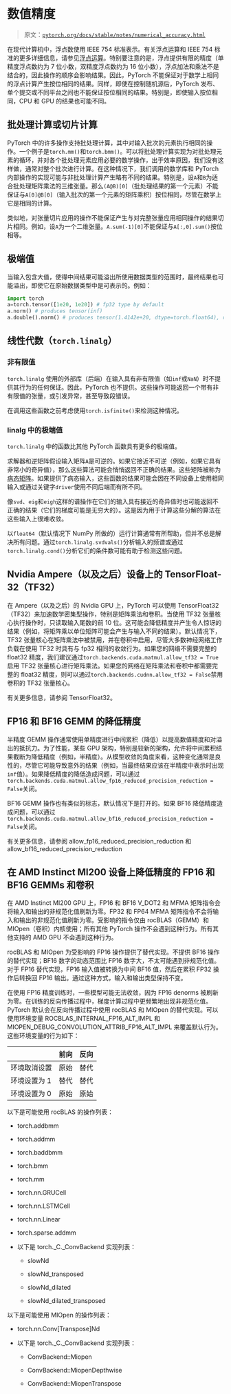 # 数值精度

> 原文：[`pytorch.org/docs/stable/notes/numerical_accuracy.html`](https://pytorch.org/docs/stable/notes/numerical_accuracy.html)

在现代计算机中，浮点数使用 IEEE 754 标准表示。有关浮点运算和 IEEE 754 标准的更多详细信息，请参见[浮点运算](https://en.wikipedia.org/wiki/Floating-point_arithmetic)。特别要注意的是，浮点提供有限的精度（单精度浮点数约为 7 位小数，双精度浮点数约为 16 位小数），浮点加法和乘法不是结合的，因此操作的顺序会影响结果。因此，PyTorch 不能保证对于数学上相同的浮点计算产生按位相同的结果。同样，即使在控制随机源后，PyTorch 发布、单个提交或不同平台之间也不能保证按位相同的结果。特别是，即使输入按位相同，CPU 和 GPU 的结果也可能不同。

## 批处理计算或切片计算[](#batched-computations-or-slice-computations "跳转到此标题")

PyTorch 中的许多操作支持批处理计算，其中对输入批次的元素执行相同的操作。一个例子是`torch.mm()`和`torch.bmm()`。可以将批处理计算实现为对批处理元素的循环，并对各个批处理元素应用必要的数学操作，出于效率原因，我们没有这样做，通常对整个批次进行计算。在这种情况下，我们调用的数学库和 PyTorch 内部操作的实现可能与非批处理计算产生略有不同的结果。特别是，设`A`和`B`为适合批处理矩阵乘法的三维张量。那么`(A@B)[0]`（批处理结果的第一个元素）不能保证与`A[0]@B[0]`（输入批次的第一个元素的矩阵乘积）按位相同，尽管在数学上它是相同的计算。

类似地，对张量切片应用的操作不能保证产生与对完整张量应用相同操作的结果切片相同。例如，设`A`为一个二维张量。`A.sum(-1)[0]`不能保证与`A[:,0].sum()`按位相等。

## 极端值

当输入包含大值，使得中间结果可能溢出所使用数据类型的范围时，最终结果也可能溢出，即使它在原始数据类型中是可表示的。例如：

```py
import torch
a=torch.tensor([1e20, 1e20]) # fp32 type by default
a.norm() # produces tensor(inf)
a.double().norm() # produces tensor(1.4142e+20, dtype=torch.float64), representable in fp32 
```

## 线性代数（`torch.linalg`）[](#linear-algebra-torch-linalg "跳转到此标题")

### 非有限值

`torch.linalg` 使用的外部库（后端）在输入具有非有限值（如`inf`或`NaN`）时不提供其行为的任何保证。因此，PyTorch 也不提供。这些操作可能返回一个带有非有限值的张量，或引发异常，甚至导致段错误。

在调用这些函数之前考虑使用`torch.isfinite()`来检测这种情况。

### linalg 中的极端值

`torch.linalg` 中的函数比其他 PyTorch 函数具有更多的极端值。

求解器和逆矩阵假设输入矩阵`A`是可逆的。如果它接近不可逆（例如，如果它具有非常小的奇异值），那么这些算法可能会悄悄返回不正确的结果。这些矩阵被称为[病态矩阵](https://nhigham.com/2020/03/19/what-is-a-condition-number/)。如果提供了病态输入，这些函数的结果可能会因在不同设备上使用相同输入或通过关键字`driver`使用不同后端而有所不同。

像`svd`、`eig`和`eigh`这样的谱操作在它们的输入具有接近的奇异值时也可能返回不正确的结果（它们的梯度可能是无穷大的）。这是因为用于计算这些分解的算法在这些输入上很难收敛。

以`float64`（默认情况下 NumPy 所做的）运行计算通常有所帮助，但并不总是解决所有问题。通过`torch.linalg.svdvals()`分析输入的频谱或通过`torch.linalg.cond()`分析它们的条件数可能有助于检测这些问题。

## Nvidia Ampere（以及之后）设备上的 TensorFloat-32（TF32）[](#tensorfloat-32-tf32-on-nvidia-ampere-and-later-devices "跳转到此标题的永久链接")

在 Ampere（以及之后）的 Nvidia GPU 上，PyTorch 可以使用 TensorFloat32（TF32）来加速数学密集型操作，特别是矩阵乘法和卷积。当使用 TF32 张量核心执行操作时，只读取输入尾数的前 10 位。这可能会降低精度并产生令人惊讶的结果（例如，将矩阵乘以单位矩阵可能会产生与输入不同的结果）。默认情况下，TF32 张量核心在矩阵乘法中被禁用，并在卷积中启用，尽管大多数神经网络工作负载在使用 TF32 时具有与 fp32 相同的收敛行为。如果您的网络不需要完整的 float32 精度，我们建议通过`torch.backends.cuda.matmul.allow_tf32 = True`启用 TF32 张量核心进行矩阵乘法。如果您的网络在矩阵乘法和卷积中都需要完整的 float32 精度，则可以通过`torch.backends.cudnn.allow_tf32 = False`禁用卷积的 TF32 张量核心。

有关更多信息，请参阅 TensorFloat32。

## FP16 和 BF16 GEMM 的降低精度[](#reduced-precision-reduction-for-fp16-and-bf16-gemms "跳转到此标题的永久链接")

半精度 GEMM 操作通常使用单精度进行中间累积（降低）以提高数值精度和对溢出的抵抗力。为了性能，某些 GPU 架构，特别是较新的架构，允许将中间累积结果截断为降低精度（例如，半精度）。从模型收敛的角度来看，这种变化通常是良性的，尽管它可能导致意外的结果（例如，当最终结果应该在半精度中表示时出现`inf`值）。如果降低精度的降低造成问题，可以通过`torch.backends.cuda.matmul.allow_fp16_reduced_precision_reduction = False`关闭。

BF16 GEMM 操作也有类似的标志，默认情况下是打开的。如果 BF16 降低精度造成问题，可以通过`torch.backends.cuda.matmul.allow_bf16_reduced_precision_reduction = False`关闭。

有关更多信息，请参阅 allow_fp16_reduced_precision_reduction 和 allow_bf16_reduced_precision_reduction

## 在 AMD Instinct MI200 设备上降低精度的 FP16 和 BF16 GEMMs 和卷积[](#reduced-precision-fp16-and-bf16-gemms-and-convolutions-on-amd-instinct-mi200-devices "跳转到此标题的永久链接")

在 AMD Instinct MI200 GPU 上，FP16 和 BF16 V_DOT2 和 MFMA 矩阵指令会将输入和输出的非规范化值刷新为零。FP32 和 FP64 MFMA 矩阵指令不会将输入和输出的非规范化值刷新为零。受影响的指令仅由 rocBLAS（GEMM）和 MIOpen（卷积）内核使用；所有其他 PyTorch 操作不会遇到这种行为。所有其他支持的 AMD GPU 不会遇到这种行为。

rocBLAS 和 MIOpen 为受影响的 FP16 操作提供了替代实现。不提供 BF16 操作的替代实现；BF16 数字的动态范围比 FP16 数字大，不太可能遇到非规范化值。对于 FP16 替代实现，FP16 输入值被转换为中间 BF16 值，然后在累积 FP32 操作后转换回 FP16 输出。通过这种方式，输入和输出类型保持不变。

在使用 FP16 精度训练时，一些模型可能无法收敛，因为 FP16 denorms 被刷新为零。在训练的反向传播过程中，梯度计算过程中更频繁地出现非规范化值。PyTorch 默认会在反向传播过程中使用 rocBLAS 和 MIOpen 的替代实现。可以使用环境变量 ROCBLAS_INTERNAL_FP16_ALT_IMPL 和 MIOPEN_DEBUG_CONVOLUTION_ATTRIB_FP16_ALT_IMPL 来覆盖默认行为。这些环境变量的行为如下：

|  | 前向 | 反向 |
| --- | --- | --- |
| 环境取消设置 | 原始 | 替代 |
| 环境设置为 1 | 替代 | 替代 |
| 环境设置为 0 | 原始 | 原始 |

以下是可能使用 rocBLAS 的操作列表：

+   torch.addbmm

+   torch.addmm

+   torch.baddbmm

+   torch.bmm

+   torch.mm

+   torch.nn.GRUCell

+   torch.nn.LSTMCell

+   torch.nn.Linear

+   torch.sparse.addmm

+   以下是 torch._C._ConvBackend 实现列表：

    +   slowNd

    +   slowNd_transposed

    +   slowNd_dilated

    +   slowNd_dilated_transposed

以下是可能使用 MIOpen 的操作列表：

+   torch.nn.Conv[Transpose]Nd

+   以下是 torch._C._ConvBackend 实现列表：

    +   ConvBackend::Miopen

    +   ConvBackend::MiopenDepthwise

    +   ConvBackend::MiopenTranspose
